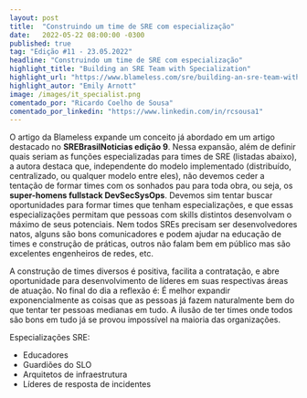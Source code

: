 ```yaml
---
layout: post 
title:  "Construindo um time de SRE com especialização"
date:   2022-05-22 08:00:00 -0300
published: true
tag: "Edição #11 - 23.05.2022"
headline: "Construindo um time de SRE com especialização"
highlight_title: "Building an SRE Team with Specialization"
highlight_url: "https://www.blameless.com/sre/building-an-sre-team-with-specialization"
highlight_autor: "Emily Arnott"
image: /images/it_specialist.png
comentado_por: "Ricardo Coelho de Sousa"
comentado_por_linkedin: "https://www.linkedin.com/in/rcsousa1"
---
```

O artigo da Blameless expande um conceito já abordado em um artigo destacado no **SREBrasilNoticias edição 9**. Nessa expansão, além de definir quais seriam as funções especializadas para times de SRE (listadas abaixo), a autora destaca que, independente do modelo implementado (distribuído, centralizado, ou qualquer modelo entre eles), não devemos ceder a tentação de formar times com os sonhados pau para toda obra, ou seja, os **super-homens fullstack DevSecSysOps**. Devemos sim tentar buscar oportunidades para formar times que tenham especializações, e que essas especializações permitam que pessoas com skills distintos desenvolvam o máximo de seus potenciais. Nem todos SREs precisam ser desenvolvedores natos, alguns são bons comunicadores e podem ajudar na educação de times e construção de práticas, outros não falam bem em público mas são excelentes engenheiros de redes, etc.
  
A construção de times diversos é positiva, facilita a contratação, e abre oportunidade para desenvolvimento de líderes em suas respectivas áreas de atuação. No final do dia a reflexão é: É melhor expandir exponencialmente as coisas que as pessoas já fazem naturalmente bem do que tentar ter pessoas medianas em tudo. A ilusão de ter times onde todos são bons em tudo já se provou impossível na maioria das organizações.
  
Especializações SRE:
  
- Educadores
- Guardiões do SLO
- Arquitetos de infraestrutura
- Líderes de resposta de incidentes